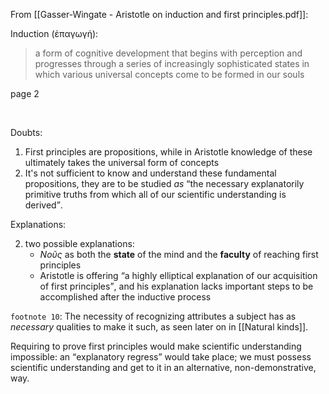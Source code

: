 ---
---

From [[Gasser-Wingate - Aristotle on induction and first principles.pdf]]:

Induction (ἐπαγωγή):
> a form of cognitive development that begins with perception and progresses through a series of increasingly sophisticated states in which various universal concepts come to be formed in our souls

<p class="cite">page 2</p>

<br>

Doubts:

1. First principles are propositions, while in Aristotle knowledge of these ultimately takes the universal form of concepts
2. It's not sufficient to know and understand these fundamental propositions, they are to be studied *as* <q>the necessary explanatorily primitive truths from which all of our scientific understanding is derived</q>.

Explanations:

2. two possible explanations:
	- *Νοῦς* as both the **state** of the mind and the **faculty** of reaching first principles
	- Aristotle is offering <q>a highly elliptical explanation of our acquisition of first principles</q>, and his explanation lacks important steps to be accomplished after the inductive process

`footnote 10`: The necessity of recognizing attributes a subject has as *necessary* qualities to make it such, as seen later on in [[Natural kinds]].

Requiring to prove first principles would make scientific understanding impossible: an <q>explanatory regress</q> would take place; we must possess scientific understanding and get to it in an alternative, non-demonstrative, way.